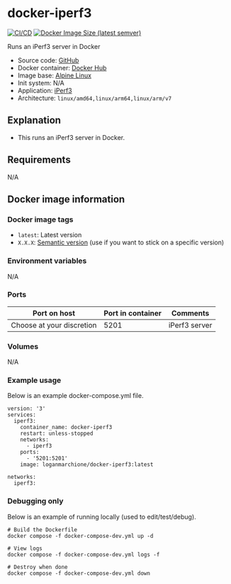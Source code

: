 # docker-iperf3

[![CI/CD](https://github.com/loganmarchione/docker-iperf3/actions/workflows/main.yml/badge.svg)](https://github.com/loganmarchione/docker-iperf3/actions/workflows/main.yml)
[![Docker Image Size (latest semver)](https://img.shields.io/docker/image-size/loganmarchione/docker-iperf3)](https://hub.docker.com/r/loganmarchione/docker-iperf3)

Runs an iPerf3 server in Docker
  - Source code: [GitHub](https://github.com/loganmarchione/docker-iperf3)
  - Docker container: [Docker Hub](https://hub.docker.com/r/loganmarchione/docker-iperf3)
  - Image base: [Alpine Linux](https://hub.docker.com/_/alpine/)
  - Init system: N/A
  - Application: [iPerf3](https://iperf.fr/)
  - Architecture: `linux/amd64,linux/arm64,linux/arm/v7`

## Explanation

  - This runs an iPerf3 server in Docker.

## Requirements
N/A

## Docker image information

### Docker image tags
  - `latest`: Latest version
  - `X.X.X`: [Semantic version](https://semver.org/) (use if you want to stick on a specific version)

### Environment variables
N/A

### Ports
| Port on host              | Port in container | Comments            |
|---------------------------|-------------------|---------------------|
| Choose at your discretion | 5201              | iPerf3 server       |

### Volumes
N/A

### Example usage
Below is an example docker-compose.yml file.
```
version: '3'
services:
  iperf3:
    container_name: docker-iperf3
    restart: unless-stopped
    networks:
      - iperf3
    ports:
      - '5201:5201'
    image: loganmarchione/docker-iperf3:latest

networks:
  iperf3:
```

### Debugging only

Below is an example of running locally (used to edit/test/debug).
```
# Build the Dockerfile
docker compose -f docker-compose-dev.yml up -d

# View logs
docker compose -f docker-compose-dev.yml logs -f

# Destroy when done
docker compose -f docker-compose-dev.yml down
```